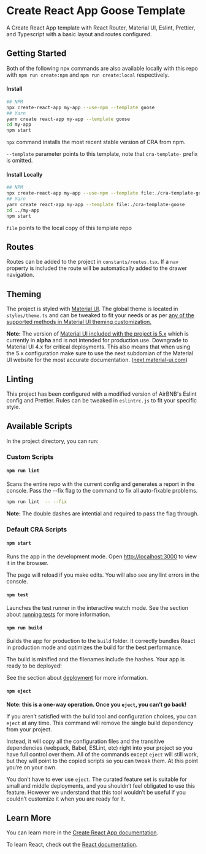 # Create React App Goose Template

A Create React App template with React Router, Material UI, Eslint, Prettier, and Typescript with a basic layout and routes configured.

## Getting Started

Both of the following npx commands are also available locally with this repo with `npm run create:npm` and `npm run create:local` respectively.

#### Install

```bash
## NPM
npx create-react-app my-app --use-npm --template goose
## Yarn
yarn create react-app my-app --template goose
cd my-app
npm start
```

`npx` command installs the most recent stable version of CRA from npm.

`--template` parameter points to this template, note that `cra-template-` prefix is omitted.

#### Install Locally

```bash
## NPM
npx create-react-app my-app --use-npm --template file:./cra-template-goose
## Yarn
yarn create react-app my-app --template file:./cra-template-goose
cd ../my-app
npm start
```

`file` points to the local copy of this template repo

## Routes

Routes can be added to the project in `constants/routes.tsx`.
If a `nav` property is included the route will be automatically added to the drawer navigation.

## Theming

The project is styled with [Material UI](https://material-ui.com/).
The global theme is located in `styles/theme.ts` and can be tweaked to fit your needs or as per [any of the supported methods in Material UI theming customization.](https://material-ui.com/customization/theming/)

**Note:**
The version of [Material UI included with the project is 5.x](https://next.material-ui.com) which is currently in **alpha** and is not intended for production use. Downgrade to Material UI 4.x for critical deployments.
This also means that when using the 5.x configuration make sure to use the next subdomian of the Material UI website for the most accurate documentation. ([next.material-ui.com](https://next.material-ui.com))

## Linting

This project has been configured with a modified version of AirBNB's Eslint config and Prettier. Rules can be tweaked in `eslintrc.js` to fit your specific style.

## Available Scripts

In the project directory, you can run:

### Custom Scripts

#### `npm run lint`

Scans the entire repo with the current config and generates a report in the console.
Pass the --fix flag to the command to fix all auto-fixable problems.

```bash
npm run lint  -- --fix
```

**Note:** The double dashes are intential and required to pass the flag through.

### Default CRA Scripts

#### `npm start`

Runs the app in the development mode.
Open [http://localhost:3000](http://localhost:3000) to view it in the browser.

The page will reload if you make edits.
You will also see any lint errors in the console.

#### `npm test`

Launches the test runner in the interactive watch mode.
See the section about [running tests](https://facebook.github.io/create-react-app/docs/running-tests) for more information.

#### `npm run build`

Builds the app for production to the `build` folder.
It correctly bundles React in production mode and optimizes the build for the best performance.

The build is minified and the filenames include the hashes.
Your app is ready to be deployed!

See the section about [deployment](https://facebook.github.io/create-react-app/docs/deployment) for more information.

#### `npm eject`

**Note: this is a one-way operation. Once you `eject`, you can’t go back!**

If you aren’t satisfied with the build tool and configuration choices, you can `eject` at any time. This command will remove the single build dependency from your project.

Instead, it will copy all the configuration files and the transitive dependencies (webpack, Babel, ESLint, etc) right into your project so you have full control over them. All of the commands except `eject` will still work, but they will point to the copied scripts so you can tweak them. At this point you’re on your own.

You don’t have to ever use `eject`. The curated feature set is suitable for small and middle deployments, and you shouldn’t feel obligated to use this feature. However we understand that this tool wouldn’t be useful if you couldn’t customize it when you are ready for it.

## Learn More

You can learn more in the [Create React App documentation](https://facebook.github.io/create-react-app/docs/getting-started).

To learn React, check out the [React documentation](https://reactjs.org/).
